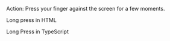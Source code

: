 Action: Press your finger against the screen for a few moments.

Long press in HTML

<snippet id='long-press-html'/>

Long Press in TypeScript

<snippet id='long-press-code'/>
